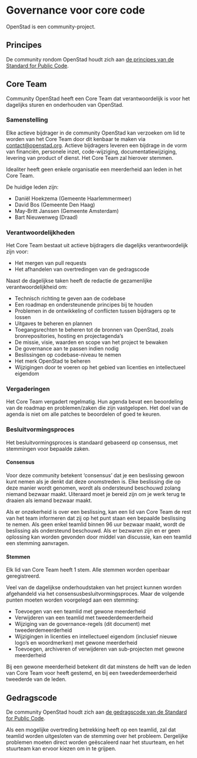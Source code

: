 # Governance voor core code

OpenStad is een community-project.

## Principes

De community rondom OpenStad houdt zich aan [de principes van de Standard for Public Code](https://standard.publiccode.net/).

## Core Team

Community OpenStad heeft een Core Team dat verantwoordelijk is voor het dagelijks sturen en onderhouden van OpenStad.

### Samenstelling

Elke actieve bijdrager in de community OpenStad kan verzoeken om lid te worden van het Core Team door dit kenbaar te maken via <contact@openstad.org>. Actieve bijdragers leveren een bijdrage in de vorm van financiën, personele inzet, code-wijziging, documentatiewijziging, levering van product of dienst. Het Core Team zal hierover stemmen.

Idealiter heeft geen enkele organisatie een meerderheid aan leden in het Core Team.

De huidige leden zijn:

- Daniël Hoekzema (Gemeente Haarlemmermeer)
- David Bos (Gemeente Den Haag)
- May-Britt Janssen (Gemeente Amsterdam)
- Bart Nieuwenweg (Draad)

### Verantwoordelijkheden

Het Core Team bestaat uit actieve bijdragers die dagelijks verantwoordelijk zijn voor:

- Het mergen van pull requests
- Het afhandelen van overtredingen van de gedragscode

Naast de dagelijkse taken heeft de redactie de gezamenlijke verantwoordelijkheid om:

- Technisch richting te geven aan de codebase
- Een roadmap en ondersteunende principes bij te houden
- Problemen in de ontwikkeling of conflicten tussen bijdragers op te lossen
- Uitgaves te beheren en plannen
- Toegangsrechten te beheren tot de bronnen van OpenStad, zoals bronrepositories, hosting en projectagenda’s
- De missie, visie, waarden en scope van het project te bewaken
- De governance aan te passen indien nodig
- Beslissingen op codebase-niveau te nemen
- Het merk OpenStad te beheren
- Wijzigingen door te voeren op het gebied van licenties en intellectueel eigendom

### Vergaderingen

Het Core Team vergadert regelmatig. Hun agenda bevat een beoordeling van de roadmap en problemen/zaken die zijn vastgelopen. Het doel van de agenda is niet om alle patches te beoordelen of goed te keuren.

### Besluitvormingsproces

Het besluitvormingsproces is standaard gebaseerd op consensus, met stemmingen voor bepaalde zaken.

#### Consensus

Voor deze community betekent ‘consensus’ dat je een beslissing gewoon kunt nemen als je denkt dat deze onomstreden is. Elke beslissing die op deze manier wordt genomen, wordt als ondersteund beschouwd zolang niemand bezwaar maakt. Uiteraard moet je bereid zijn om je werk terug te draaien als iemand bezwaar maakt.

Als er onzekerheid is over een beslissing, kan een lid van Core Team de rest van het team informeren dat zij op het punt staan een bepaalde beslissing te nemen. Als geen enkel teamlid binnen 96 uur bezwaar maakt, wordt de beslissing als ondersteund beschouwd. Als er bezwaren zijn en er geen oplossing kan worden gevonden door middel van discussie, kan een teamlid een stemming aanvragen.

#### Stemmen

Elk lid van Core Team heeft 1 stem. Alle stemmen worden openbaar geregistreerd.

Veel van de dagelijkse onderhoudstaken van het project kunnen worden afgehandeld via het consensusbesluitvormingsproces. Maar de volgende punten moeten worden voorgelegd aan een stemming:

- Toevoegen van een teamlid met gewone meerderheid
- Verwijderen van een teamlid met tweederdemeerderheid
- Wijziging van de governance-regels (dit document) met tweederdemeerderheid
- Wijzigingen in licenties en intellectueel eigendom (inclusief nieuwe logo’s en woordmerken) met gewone meerderheid
- Toevoegen, archiveren of verwijderen van sub-projecten met gewone meerderheid

Bij een gewone meerderheid betekent dit dat minstens de helft van de leden van Core Team voor heeft gestemd, en bij een tweederdemeerderheid tweederde van de leden.

## Gedragscode

De community OpenStad houdt zich aan [de gedragscode van de Standard for Public Code](https://standard.publiccode.net/CODE_OF_CONDUCT.html).

Als een mogelijke overtreding betrekking heeft op een teamlid, zal dat teamlid worden uitgesloten van de stemming over het probleem. Dergelijke problemen moeten direct worden geëscaleerd naar het stuurteam, en het stuurteam kan ervoor kiezen om in te grijpen.
